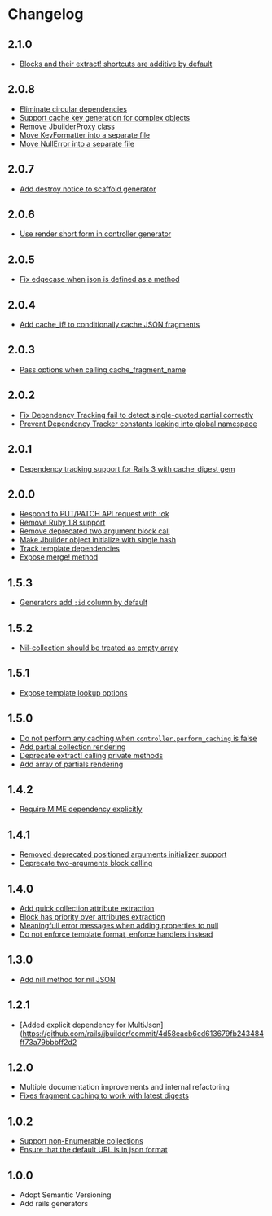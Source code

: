 # Changelog

2.1.0
-----
* [Blocks and their extract! shortcuts are additive by default](https://github.com/rails/jbuilder/commit/a49390736c5f6e2d7a31111df6531bc28dba9fb1)

2.0.8
-----
* [Eliminate circular dependencies](https://github.com/rails/jbuilder/commit/0879484dc74e7be93b695f66e3708ba48cdb1be3)
* [Support cache key generation for complex objects](https://github.com/rails/jbuilder/commit/ca9622cca30c1112dd4408fcb2e658849abe1dd5)
* [Remove JbuilderProxy class](https://github.com/rails/jbuilder/commit/5877482fc7da3224e42d4f72a1386f7a3a08173b)
* [Move KeyFormatter into a separate file](https://github.com/rails/jbuilder/commit/13fee8464ff53ce853030114283c03c135c052b6)
* [Move NullError into a separate file](https://github.com/rails/jbuilder/commit/13fee8464ff53ce853030114283c03c135c052b6)

2.0.7
-----
* [Add destroy notice to scaffold generator](https://github.com/rails/jbuilder/commit/8448e86f8cdfa0f517bd59576947875775a1d43c)

2.0.6
-----
* [Use render short form in controller generator](https://github.com/rails/jbuilder/commit/acf37320a7cea7fcc70c791bc94bd5f46b8349ff)

2.0.5
-----
* [Fix edgecase when json is defined as a method](https://github.com/rails/jbuilder/commit/ca711a0c0a5760e26258ce2d93c14bef8fff0ead)

2.0.4
-----
* [Add cache_if! to conditionally cache JSON fragments](https://github.com/rails/jbuilder/commit/14a5afd8a2c939a6fd710d355a194c114db96eb2)

2.0.3
-----
* [Pass options when calling cache_fragment_name](https://github.com/rails/jbuilder/commit/07c2cc7486fe9ef423d7bc821b83f6d485f330e0)

2.0.2
-----
* [Fix Dependency Tracking fail to detect single-quoted partial correctly](https://github.com/rails/jbuilder/commit/448679a6d3098eb34d137f782a05f1767711991a)
* [Prevent Dependency Tracker constants leaking into global namespace](https://github.com/rails/jbuilder/commit/3544b288b63f504f46fa8aafd1d17ee198d77536)

2.0.1
-----
* [Dependency tracking support for Rails 3 with cache_digest gem](https://github.com/rails/jbuilder/commit/6b471d7a38118e8f7645abec21955ef793401daf)

2.0.0
-----
* [Respond to PUT/PATCH API request with :ok](https://github.com/rails/jbuilder/commit/9dbce9c12181e89f8f472ac23c764ffe8438040a)
* [Remove Ruby 1.8 support](https://github.com/rails/jbuilder/commit/d53fff42d91f33d662eafc2561c4236687ecf6c9)
* [Remove deprecated two argument block call](https://github.com/rails/jbuilder/commit/07a35ee7e79ae4b06dba9dbff5c4e07c1e627218)
* [Make Jbuilder object initialize with single hash](https://github.com/rails/jbuilder/commit/38bf551db0189327aaa90b9be010c0d1b792c007)
* [Track template dependencies](https://github.com/rails/jbuilder/commit/8e73cea39f60da1384afd687cc8e5e399630d8cc)
* [Expose merge! method](https://github.com/rails/jbuilder/commit/0e2eb47f6f3c01add06a1a59b37cdda8baf24f29)

1.5.3
-----
* [Generators add `:id` column by default](https://github.com/rails/jbuilder/commit/0b52b86773e48ac2ce35d4155c7b70ad8b3e8937)

1.5.2
-----
* [Nil-collection should be treated as empty array](https://github.com/rails/jbuilder/commit/2f700bb00ab663c6b7fcb28d2967aeb989bd43c7)

1.5.1
-----
* [Expose template lookup options](https://github.com/rails/jbuilder/commit/404c18dee1af96ac6d8052a04062629ef1db2945)

1.5.0
-----
* [Do not perform any caching when `controller.perform_caching` is false](https://github.com/rails/jbuilder/commit/94633facde1ac43580f8cd5e13ae9cc83e1da8f4)
* [Add partial collection rendering](https://github.com/rails/jbuilder/commit/e8c10fc885e41b18178aaf4dcbc176961c928d76)
* [Deprecate extract! calling private methods](https://github.com/rails/jbuilder/commit/b9e19536c2105d7f2e813006bbcb8ca5730d28a3)
* [Add array of partials rendering](https://github.com/rails/jbuilder/commit/7d7311071720548047f98f14ad013c560b8d9c3a)

1.4.2
-----
* [Require MIME dependency explicitly](https://github.com/rails/jbuilder/commit/b1ed5ac4f08b056f8839b4b19b43562e81e02a59)

1.4.1
-----
* [Removed deprecated positioned arguments initializer support](https://github.com/rails/jbuilder/commit/6e03e0452073eeda77e6dfe66aa31e5ec67a3531)
* [Deprecate two-arguments block calling](https://github.com/rails/jbuilder/commit/2b10bb058bb12bc782cbcc16f6ec67b489e5ed43)

1.4.0
-----
* [Add quick collection attribute extraction](https://github.com/rails/jbuilder/commit/c2b966cf653ea4264fbb008b8cc6ce5359ebe40a)
* [Block has priority over attributes extraction](https://github.com/rails/jbuilder/commit/77c24766362c02769d81dac000b1879a9e4d4a00)
* [Meaningfull error messages when adding properties to null](https://github.com/rails/jbuilder/commit/e26764602e34b3772e57e730763d512e59489e3b)
* [Do not enforce template format, enforce handlers instead](https://github.com/rails/jbuilder/commit/72576755224b15da45e50cbea877679800ab1398)

1.3.0
-----
* [Add nil! method for nil JSON](https://github.com/rails/jbuilder/commit/822a906f68664f61a1209336bb681077692c8475)

1.2.1
-----
* [Added explicit dependency for MultiJson](https://github.com/rails/jbuilder/commit/4d58eacb6cd613679fb243484ff73a79bbbff2d2

1.2.0
-----
* Multiple documentation improvements and internal refactoring
* [Fixes fragment caching to work with latest digests](https://github.com/rails/jbuilder/commit/da937d6b8732124074c612abb7ff38868d1d96c0)

1.0.2
-----
* [Support non-Enumerable collections](https://github.com/rails/jbuilder/commit/4c20c59bf8131a1e419bb4ebf84f2b6bdcb6b0cf)
* [Ensure that the default URL is in json format](https://github.com/rails/jbuilder/commit/0b46782fb7b8c34a3c96afa801fe27a5a97118a4)

1.0.0
-----
* Adopt Semantic Versioning
* Add rails generators
